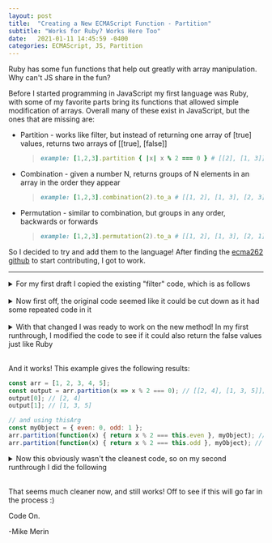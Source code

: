 ```yaml
---
layout: post
title:  "Creating a New ECMAScript Function - Partition"
subtitle: "Works for Ruby? Works Here Too"
date:   2021-01-11 14:45:59 -0400
categories: ECMAScript, JS, Partition
---
```

Ruby has some fun functions that help out greatly with array manipulation. Why can't JS share in the fun?
<!-- more-->
Before I started programming in JavaScript my first language was Ruby, with some of my favorite parts bring its functions that allowed simple modification of arrays. Overall many of these exist in JavaScript, but the ones that are missing are:

* Partition - works like filter, but instead of returning one array of [true] values, returns two arrays of [[true], [false]]

    > ```ruby
    > example: [1,2,3].partition { |x| x % 2 === 0 } # [[2], [1, 3]]
    > ```

* Combination - given a number N, returns groups of N elements in an array in the order they appear

    > ```ruby
    > example: [1,2,3].combination(2).to_a # [[1, 2], [1, 3], [2, 3]]
    > ```

* Permutation - similar to combination, but groups in any order, backwards or forwards
    > ```ruby
    > example: [1,2,3].permutation(2).to_a # [[1, 2], [1, 3], [2, 1], [2, 3], [3, 1], [3, 2]]
    > ```

So I decided to try and add them to the language! After finding the [ecma262 github](https://github.com/tc39/ecma262/) to start contributing, I got to work.

<hr />

<details><summary>For my first draft I copied the existing "filter" code, which is as follows </summary>

```js
if (!Array.prototype.filter){
    Array.prototype.filter = function(func, thisArg) {
        'use strict';
        if ( ! ((typeof func === 'function') && this) )
            throw new TypeError();

        var len = this.length >>> 0,
            res = new Array(len), // preallocate array
            t = this, c = 0, i = -1;

        var kValue;
        if (thisArg === undefined){
        while (++i !== len){
            // checks to see if the key was set
            if (i in this){
            kValue = t[i]; // in case t is changed in callback
            if (func(t[i], i, t)){
                res[c++] = kValue;
            }
            }
        }
        }
        else{
        while (++i !== len){
            // checks to see if the key was set
            if (i in this){
            kValue = t[i];
            if (func.call(thisArg, t[i], i, t)){
                res[c++] = kValue;
            }
            }
        }
        }

        res.length = c; // shrink down array to proper size
        return res;
    };
}
```
</details>

<br/>

<details><summary>Now first off, the original code seemed like it could be cut down as it had some repeated code in it</summary>

```js
if (!Array.prototype.partition){
    Array.prototype.filters = function(func, thisArg) {
        'use strict';
        if ( ! ((typeof func === 'function') && this) )
            throw new TypeError();

        var len = this.length >>> 0,
            res = new Array(len), // preallocate array
            t = this, c = 0, i = -1;

        var kValue;
        while (++i !== len){
            // checks to see if the key was set
            if (i in this){
                kValue = t[i]; // in case t is changed in callback
                if (
                    (thisArg === undefined && func(t[i], i, t)) ||
                    func.call(thisArg, t[i], i, t)
                ) {
                    res[c++] = kValue;
                }
            }
        }

        res.length = c; // shrink down array to proper size
        return res;
    };
}
```

</details>

<br>

<details><summary>With that changed I was ready to work on the new method! In my first runthrough, I modified the code to see if it could  also return the false values just like Ruby</summary>

```js
if (!Array.prototype.partition){
    Array.prototype.partition = function(func, thisArg) {
        'use strict';
        if ( ! ((typeof func === 'function') && this) )
            throw new TypeError();

        var len = this.length >>> 0,
            resTrue = new Array(len), // preallocate True array
            resFalse = new Array(len), // preallocate False array
            t = this, cT = 0, cF = 0, i = -1;

        var kValue;
        while (++i !== len){
            // checks to see if the key was set
            if (i in this){
                kValue = t[i]; // in case t is changed in callback
                if (
                    (thisArg === undefined && func(t[i], i, t)) ||
                    func.call(thisArg, t[i], i, t)
                ) {
                    resTrue[cT++] = kValue;
                } else {
                    resFalse[cF++] = kValue;
                }
            }
        }

        resTrue.length = cT; // shrink down array to proper size
        resFalse.length = cF; // shrink down array to proper size
        return [resTrue, resFalse];
    };
}
```
</details>

<br/>

And it works! This example gives the following results:

```js
const arr = [1, 2, 3, 4, 5];
const output = arr.partition(x => x % 2 === 0); // [[2, 4], [1, 3, 5]];
output[0]; // [2, 4]
output[1]; // [1, 3, 5]

// and using thisArg
const myObject = { even: 0, odd: 1 };
arr.partition(function(x) { return x % 2 === this.even }, myObject); // [[2, 4], [1, 3, 5]];
arr.partition(function(x) { return x % 2 === this.odd }, myObject); // [[1, 3, 5], [2, 4]];
```

<details><summary>Now this obviously wasn't the cleanest code, so on my second runthrough I did the following</summary>

```js
if (!Array.prototype.partition){
    Array.prototype.partition = function(func, thisArg) {
        'use strict';
        if ( ! ((typeof func === 'function') && this) )
            throw new TypeError();

        var len = this.length >>> 0,
            res = [new Array(len), new Array(len)], // preallocate True and False arrays
            t = this, c = [0, 0], i = -1;

        var kValue;
        while (++i !== len){
            // checks to see if the key was set
            if (i in this){
                kValue = t[i]; // in case t is changed in callback
                const pos = (thisArg === undefined && func(t[i], i, t)) || func.call(thisArg, t[i], i, t) ? 0 : 1;
                res[pos][c[pos]++] = kValue;
            }
        }

        res[0].length = c[0]; // shrink down array to proper size
        res[1].length = c[1]; // shrink down array to proper size
        return res;
    };
}
```
</details>

<br/>

That seems much cleaner now, and still works! Off to see if this will go far in the process :)

Code On.

-Mike Merin

